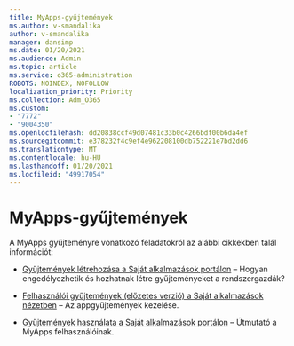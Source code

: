 ```yaml
---
title: MyApps-gyűjtemények
ms.author: v-smandalika
author: v-smandalika
manager: dansimp
ms.date: 01/20/2021
ms.audience: Admin
ms.topic: article
ms.service: o365-administration
ROBOTS: NOINDEX, NOFOLLOW
localization_priority: Priority
ms.collection: Adm_O365
ms.custom:
- "7772"
- "9004350"
ms.openlocfilehash: dd20838ccf49d07481c33b0c4266bdf00b6da4ef
ms.sourcegitcommit: e378232f4c9ef4e962208100db752221e7bd2dd6
ms.translationtype: MT
ms.contentlocale: hu-HU
ms.lasthandoff: 01/20/2021
ms.locfileid: "49917054"
---
```

# <a name="myapps-collections"></a>MyApps-gyűjtemények

A MyApps gyűjteményre vonatkozó feladatokról az alábbi cikkekben talál információt:

- [Gyűjtemények létrehozása a Saját alkalmazások portálon](https://docs.microsoft.com/azure/active-directory/manage-apps/access-panel-collections) – Hogyan engedélyezhetik és hozhatnak létre gyűjteményeket a rendszergazdák?

- [Felhasználói gyűjtemények (előzetes verzió) a Saját alkalmazások nézetben](https://docs.microsoft.com/azure/active-directory/user-help/my-apps-portal-user-collections) – Az appgyűjtemények kezelése. 

- [Gyűjtemények használata a Saját alkalmazások portálon](https://docs.microsoft.com/azure/active-directory/user-help/my-applications-portal-workspaces) – Útmutató a MyApps felhasználóinak.